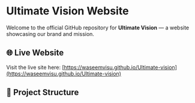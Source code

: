 # Ultimate Vision Website

Welcome to the official GitHub repository for **Ultimate Vision** — a website showcasing our brand and mission.

## 🌐 Live Website
Visit the live site here: [https://waseemvisu.github.io/Ultimate-vision](https://waseemvisu.github.io/Ultimate-vision)

## 📁 Project Structure
